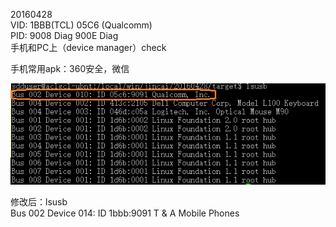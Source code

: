 20160428</br>
VID: 1BBB(TCL)   05C6 (Qualcomm)</br>
PID: 9008 Diag   900E Diag</br>
手机和PC上（device manager）check

手机常用apk：360安全，微信

![lsusb](./pic/lsusb-qc.png)


修改后：lsusb</br>
Bus 002 Device 014: ID 1bbb:9091 T & A Mobile Phones
